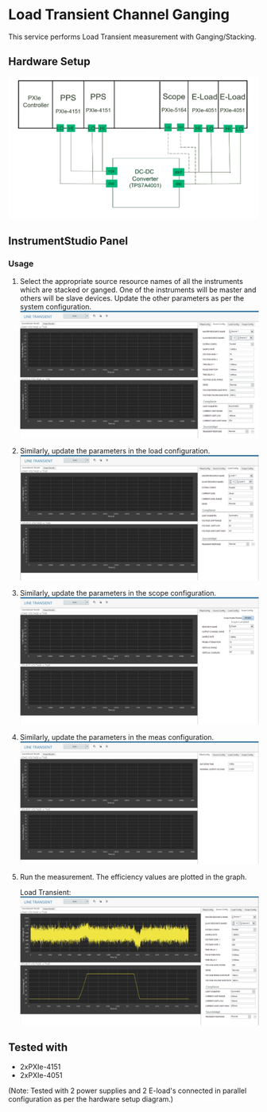 # Load Transient Channel Ganging
This service performs Load Transient measurement with Ganging/Stacking.

## Hardware Setup
  ![alt text](../meas-images/line-transient-ch-ganging-hw-config.PNG)

## InstrumentStudio Panel

### Usage

1. Select the appropriate source resource names of all the instruments which are stacked or ganged. One of the instruments will be master and others will be slave devices. Update the other parameters as per the system configuration.
   ![alt text](../meas-images/line-transient-ch-ganging-source-config.png)

2. Similarly, update the parameters in the load configuration.
   ![alt text](../meas-images/line-transient-ch-ganging-load-config.PNG)

3. Similarly, update the parameters in the scope configuration.
   ![alt text](../meas-images/line-transient-ch-ganging-scope-config.PNG)

4. Similarly, update the parameters in the meas configuration.
   ![alt text](../meas-images/line-transient-ch-ganging-meas-config.PNG)


5. Run the measurement. The efficiency values are plotted in the graph.
   
   Load Transient:
   ![alt text](../meas-images/line-tran-ch-meas-results.png)

## Tested with
- 2xPXIe-4151
- 2xPXIe-4051

(Note: Tested with 2 power supplies and 2 E-load's connected in parallel configuration as per the hardware setup diagram.)
